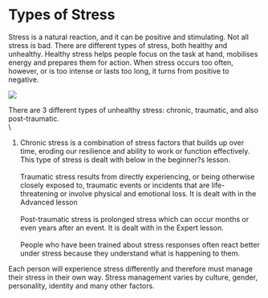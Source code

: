 Types of Stress
===============

Stress is a natural reaction, and it can be positive and stimulating.
Not all stress is bad. There are different types of stress, both healthy
and unhealthy. Healthy stress helps people focus on the task at hand,
mobilises energy and prepares them for action. When stress occurs too
often, however, or is too intense or lasts too long, it turns from
positive to negative.

![](stress1.png)

There are 3 different types of unhealthy stress: chronic, traumatic, and
also post-traumatic.\
\
1. Chronic stress is a combination of stress factors that builds up over
time, eroding our resilience and ability to work or function
effectively. This type of stress is dealt with below in the beginner?s
lesson.\
\
Traumatic stress results from directly experiencing, or being otherwise
closely exposed to, traumatic events or incidents that are life-
threatening or involve physical and emotional loss. It is dealt with in
the Advanced lesson\
\
Post-traumatic stress is prolonged stress which can occur months or even
years after an event. It is dealt with in the Expert lesson.\
\
People who have been trained about stress responses often react better
under stress because they understand what is happening to them.

Each person will experience stress differently and therefore must manage
their stress in their own way. Stress management varies by culture,
gender, personality, identity and many other factors.
